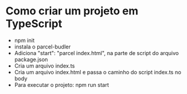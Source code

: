 # Como criar um projeto em TypeScript
<ul> 
    <li> npm init </li>
    <li> instala o parcel-budler </li>
    <li> Adiciona "start": "parcel index.html", na parte de script do arquivo package.json </li>
    <li> Cria um arquivo index.ts </li>
    <li> Cria um arquivo index.html e passa o caminho do script index.ts no body </li>
    <li> Para executar o projeto: npm run start </li>
</ul>
